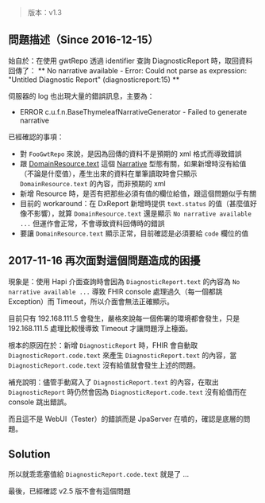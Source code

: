 > 版本：v1.3

問題描述（Since 2016-12-15）
--------------------------

始自於：在使用 gwtRepo 透過 identifier 查詢 DiagnosticReport 時，取回資料回傳了：
** No narrative available - Error: Could not parse as expression: \"Untitled Diagnostic Report\" (diagnosticreport:15) **

伺服器的 log 也出現大量的錯誤訊息，主要為：

- ERROR c.u.f.n.BaseThymeleafNarrativeGenerator - Failed to generate narrative


已經確認的事項：

- 對 `FooGwtRepo` 來說，是因為回傳的資料不是預期的 xml 格式而導致錯誤
- 跟 [DomainResource.text](http://hl7.org/fhir/domainresource-definitions.html#DomainResource.text) 這個 [Narrative](http://hl7.org/fhir/narrative.html#Narrative) 型態有關，如果新增時沒有給值（不論是什麼值），產生出來的資料在單筆讀取時會只顯示 `DomainResource.text` 的內容，而非預期的 xml
- 新增 Resource 時，是否有把那些必須有值的欄位給值，跟這個問題似乎有關
- 目前的 workaround：在 DxReport 新增時提供 `text.status` 的值（甚麼值好像不影響），就算 `DomainResource.text` 還是顯示 `No narrative available ...` 但運作會正常，不會導致資料回傳時的錯誤
- 要讓 `DomainResource.text` 顯示正常，目前確認是必須要給 `code` 欄位的值


2017-11-16 再次面對這個問題造成的困擾
-----------------------------------

現象是：使用 Hapi 介面查詢時會因為 `DiagnosticReport.text` 的內容為 `No narrative available ...` 
導致 FHIR console 處理過久（每一個都跳 Exception）而 Timeout，所以介面會無法正確顯示。

目前只有 192.168.111.5 會發生，嚴格來說每一個佈署的環境都會發生，只是 192.168.111.5 處理比較慢導致 Timeout 才讓問題浮上檯面。

根本的原因在於：新增 `DiagnosticReport` 時，FHIR 會自動取 `DiagnosticReport.code.text` 來產生 
`DiagnosticReport.text` 的內容，當 `DiagnosticReport.code.text` 沒有給值就會發生上述的問題。

補充說明：儘管手動寫入了 `DiagnosticReport.text` 的內容，在取出 `DiagnosticReport` 時仍然會因為
`DiagnosticReport.code.text` 沒有給值而在 console 跳出錯誤。

而且這不是 WebUI（Tester）的錯誤而是 JpaServer 在噴的，確認是底層的問題。


Solution
--------

所以就乖乖塞值給 `DiagnosticReport.code.text` 就是了 ...


最後，已經確認 v2.5 版不會有這個問題
